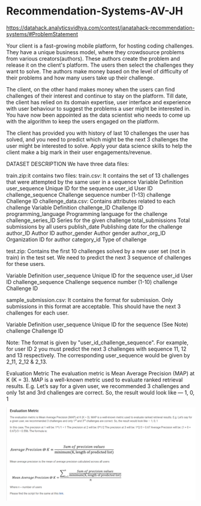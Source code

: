 # Recommendation-Systems-AV-JH


https://datahack.analyticsvidhya.com/contest/janatahack-recommendation-systems/#ProblemStatement



Your client is a fast-growing mobile platform, for hosting coding challenges. They have a unique business model, where they crowdsource problems from various creators(authors). These authors create the problem and release it on the client's platform. The users then select the challenges they want to solve. The authors make money based on the level of difficulty of their problems and how many users take up their challenge.

 

The client, on the other hand makes money when the users can find challenges of their interest and continue to stay on the platform. Till date, the client has relied on its domain expertise, user interface and experience with user behaviour to suggest the problems a user might be interested in. You have now been appointed as the data scientist who needs to come up with the algorithm to keep the users engaged on the platform.



The client has provided you with history of last 10 challenges the user has solved, and you need to predict which might be the next 3 challenges the user might be interested to solve. Apply your data science skills to help the client make a big mark in their user engagements/revenue.



DATASET DESCRIPTION
We have three data files:


train.zip:it contains two files:
train.csv: It contains the set of 13 challenges that were attempte­­d by the same user in a sequence
Variable	Definition
user_sequence	Unique ID for the sequence
user_id	User ID
challenge_sequence	Challenge sequence number (1-13)
challenge	Challenge ID 
challenge_data.csv: Contains attributes related to each challenge
Variable	Definition
challenge_ID	Challenge ID
programming_language	Programming language for the challenge
challenge_series_ID	Series for the given challenge
total_submissions	Total submissions by all users
publish_date	Publishing date for the challenge
author_ID	Author ID
author_gender	Author gender
author_org_ID	Organization ID for author
category_id	Type of challenge

test.zip: 
Contains the first 10 challenges solved by a new user set (not in train) in the test set. We need to predict the next 3 sequence of challenges for these users.

Variable	Definition
user_sequence	Unique ID for the sequence
user_id	User ID
challenge_sequence	Challenge sequence number (1-10)
challenge	Challenge ID

sample_submission.csv: 
It contains the format for submission. Only submissions in this format are acceptable. This should have the next 3 challenges for each user.

Variable	Definition
user_sequence	Unique ID for the sequence (See Note)
challenge	Challenge ID
     
Note: The format is given by "user_id_challenge_sequence". For example, for user ID 2 you must predict the next 3 challenges with sequence 11, 12 and 13 respectively. The corresponding user_sequence would be given by 2_11, 2_12 & 2_13.



Evaluation Metric
The evaluation metric is Mean Average Precision (MAP) at K (K = 3). MAP is a well-known metric used to evaluate ranked retrieval results. E.g. Let’s say for a given user, we recommended 3 challenges and only 1st and 3rd challenges are correct. So, the result would look like — 1, 0, 1

![Screenshot](screenshot.png)
